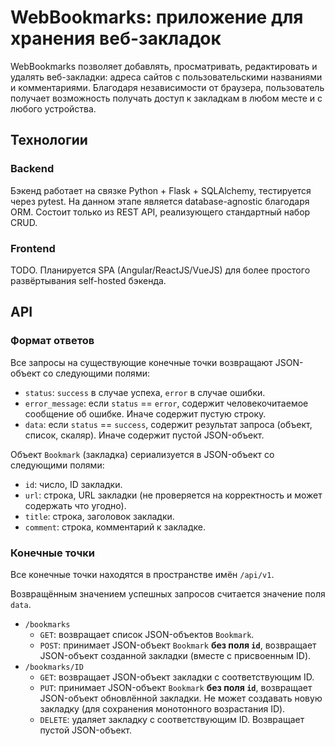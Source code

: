 # WebBookmarks: приложение для хранения веб-закладок
WebBookmarks позволяет добавлять, просматривать, редактировать и удалять веб-закладки: адреса сайтов с пользовательскими названиями и комментариями.
Благодаря независимости от браузера, пользователь получает возможность получать доступ к закладкам в любом месте и с любого устройства.

## Технологии
### Backend
Бэкенд работает на связке Python + Flask + SQLAlchemy, тестируется через pytest. На данном этапе является database-agnostic благодаря ORM. Состоит только из
REST API, реализующего стандартный набор CRUD.

### Frontend
TODO. Планируется SPA (Angular/ReactJS/VueJS) для более простого развёртывания self-hosted бэкенда.

## API
### Формат ответов
Все запросы на существующие конечные точки возвращают JSON-объект со следующими полями:
* `status`: `success` в случае успеха, `error` в случае ошибки.
* `error_message`: если `status` == `error`, содержит человекочитаемое сообщение об ошибке. Иначе содержит пустую строку.
* `data`: если `status` == `success`, содержит результат запроса (объект, список, скаляр). Иначе содержит пустой JSON-объект.

Объект `Bookmark` (закладка) сериализуется в JSON-объект со следующими полями:
* `id`: число, ID закладки.
* `url`: строка, URL закладки (не проверяется на корректность и может содержать что угодно).
* `title`: строка, заголовок закладки.
* `comment`: строка, комментарий к закладке.

### Конечные точки
Все конечные точки находятся в пространстве имён `/api/v1`.

Возвращённым значением успешных запросов считается значение поля `data`.

* `/bookmarks`
    - `GET`: возвращает список JSON-объектов `Bookmark`.
    - `POST`: принимает JSON-объект `Bookmark` **без поля `id`**, возвращает JSON-объект созданной закладки (вместе с присвоенным ID).
* `/bookmarks/ID`
    - `GET`: возвращает JSON-объект закладки с соответствующим ID.
    - `PUT`: принимает JSON-объект `Bookmark` **без поля `id`**, возвращает JSON-объект обновлённой закладки. Не может создавать
    новую закладку (для сохранения монотонного возрастания ID).
    - `DELETE`: удаляет закладку с соответствующим ID. Возвращает пустой JSON-объект.